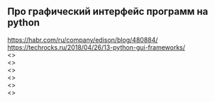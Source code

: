 
## Про графический интерфейс программ на python

<https://habr.com/ru/company/edison/blog/480884/>  
<https://techrocks.ru/2018/04/26/13-python-gui-frameworks/>  
<>  
<>  
<>  
<>  
<>  
<>  
